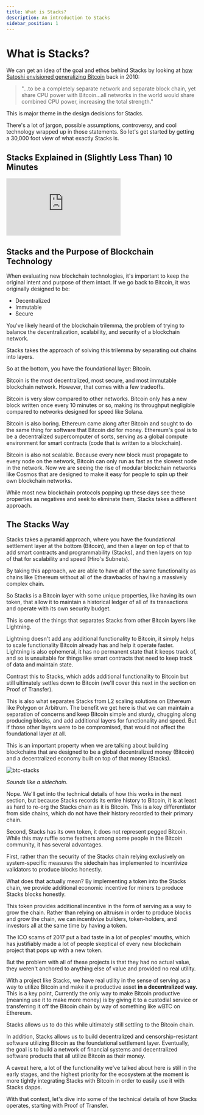 ```yaml
---
title: What is Stacks?
description: An introduction to Stacks
sidebar_position: 1
---
```


# What is Stacks?

We can get an idea of the goal and ethos behind Stacks by looking at [how Satoshi envisioned generalizing Bitcoin](https://satoshi.nakamotoinstitute.org/posts/bitcointalk/threads/244/#222) back in 2010:

> "...to be a completely separate network and separate block chain, yet share CPU power with Bitcoin...all networks in the world would share combined CPU power, increasing the total strength."

This is major theme in the design decisions for Stacks.

There's a lot of jargon, possible assumptions, controversy, and cool technology wrapped up in those statements. So let's get started by getting a 30,000 foot view of what exactly Stacks is.

## Stacks Explained in (Slightly Less Than) 10 Minutes

<div style={{ position: "relative", paddingBottom: "56.25%", height: 0 }}>
  <iframe
    src="https://www.loom.com/embed/158047e5036b434aa484ae26a1ba6de1"
    frameborder="0"
    webkitallowfullscreen
    mozallowfullscreen
    allowfullscreen
    style={{
      position: "absolute",
      top: 0,
      left: 0,
      width: "100%",
      height: "100%",
    }}
  ></iframe>
</div>

## Stacks and the Purpose of Blockchain Technology

When evaluating new blockchain technologies, it's important to keep the original intent and purpose of them intact. If we go back to Bitcoin, it was originally designed to be:

- Decentralized
- Immutable
- Secure

You've likely heard of the blockchain trilemma, the problem of trying to balance the decentralization, scalability, and security of a blockchain network.

Stacks takes the approach of solving this trilemma by separating out chains into layers.

So at the bottom, you have the foundational layer: Bitcoin.

Bitcoin is the most decentralized, most secure, and most immutable blockchain network. However, that comes with a few tradeoffs.

Bitcoin is very slow compared to other networks. Bitcoin only has a new block written once every 10 minutes or so, making its throughput negligible compared to networks designed for speed like Solana.

Bitcoin is also boring. Ethereum came along after Bitcoin and sought to do the same thing for software that Bitcoin did for money. Ethereum's goal is to be a decentralized supercomputer of sorts, serving as a global compute environment for smart contracts (code that is written to a blockchain).

Bitcoin is also not scalable. Because every new block must propagate to every node on the network, Bitcoin can only run as fast as the slowest node in the network. Now we are seeing the rise of modular blockchain networks like Cosmos that are designed to make it easy for people to spin up their own blockchain networks.

While most new blockchain protocols popping up these days see these properties as negatives and seek to eliminate them, Stacks takes a different approach.

## The Stacks Way

Stacks takes a pyramid approach, where you have the foundational settlement layer at the bottom (Bitcoin), and then a layer on top of that to add smart contracts and programmability (Stacks), and then layers on top of that for scalability and speed (Hiro's Subnets).

By taking this approach, we are able to have all of the same functionality as chains like Ethereum without all of the drawbacks of having a massively complex chain.

So Stacks is a Bitcoin layer with some unique properties, like having its own token, that allow it to maintain a historical ledger of all of its transactions and operate with its own security budget.

This is one of the things that separates Stacks from other Bitcoin layers like Lightning.

Lightning doesn't add any additional functionality to Bitcoin, it simply helps to scale functionality Bitcoin already has and help it operate faster. Lightning is also ephemeral, it has no permanent state that it keeps track of, and so is unsuitable for things like smart contracts that need to keep track of data and maintain state.

Contrast this to Stacks, which adds additional functionality to Bitcoin but still ultimately settles down to Bitcoin (we'll cover this next in the section on Proof of Transfer).

This is also what separates Stacks from L2 scaling solutions on Ethereum like Polygon or Arbitrum. The benefit we get here is that we can maintain a separation of concerns and keep Bitcoin simple and sturdy, chugging along producing blocks, and add additional layers for functionality and speed. But if those other layers were to be compromised, that would not affect the foundational layer at all.

This is an important property when we are talking about building blockchains that are designed to be a global decentralized money (Bitcoin) and a decentralized economy built on top of that money (Stacks).

![btc-stacks](/img/pox-why-bitcoin.png)

_Sounds like a sidechain_.

Nope. We'll get into the technical details of how this works in the next section, but because Stacks records its entire history to Bitcoin, it is at least as hard to re-org the Stacks chain as it is Bitcoin. This is a key differentiator from side chains, which do not have their history recorded to their primary chain.

Second, Stacks has its own token, it does not represent pegged Bitcoin. While this may ruffle some feathers among some people in the Bitcoin community, it has several advantages.

First, rather than the security of the Stacks chain relying exclusively on system-specific measures the sidechain has implemented to incentivize validators to produce blocks honestly.

What does that actually mean? By implementing a token into the Stacks chain, we provide additional economic incentive for miners to produce Stacks blocks honestly.

This token provides additional incentive in the form of serving as a way to grow the chain. Rather than relying on altruism in order to produce blocks and grow the chain, we can incentivize builders, token-holders, and investors all at the same time by having a token.

The ICO scams of 2017 put a bad taste in a lot of peoples' mouths, which has justifiably made a lot of people skeptical of every new blockchain project that pops up with a new token.

But the problem with all of these projects is that they had no actual value, they weren't anchored to anything else of value and provided no real utility.

With a project like Stacks, we have real utility in the sense of serving as a way to utilize Bitcoin and make it a productive asset **in a decentralized way.** This is a key point, Currently the only way to make Bitcoin productive (meaning use it to make more money) is by giving it to a custodial service or transferring it off the Bitcoin chain by way of something like wBTC on Ethereum.

Stacks allows us to do this while ultimately still settling to the Bitcoin chain.

In addition, Stacks allows us to build decentralized and censorship-resistant software utilizing Bitcoin as the foundational settlement layer. Eventually, the goal is to build a network of financial systems and decentralized software products that all utilize Bitcoin as their money.

A caveat here, a lot of the functionality we've talked about here is still in the early stages, and the highest priority for the ecosystem at the moment is more tightly integrating Stacks with Bitcoin in order to easily use it with Stacks dapps.

With that context, let's dive into some of the technical details of how Stacks operates, starting with Proof of Transfer.
